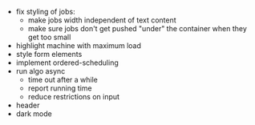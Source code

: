 - fix styling of jobs:
  - make jobs width independent of text content
  - make sure jobs don't get pushed "under" the container when they get too small
- highlight machine with maximum load
- style form elements
- implement ordered-scheduling
- run algo async
  - time out after a while
  - report running time
  - reduce restrictions on input
- header
- dark mode
